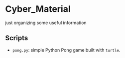 # Cyber_Material
just organizing some useful information

## Scripts
- `pong.py`: simple Python Pong game built with `turtle`.

